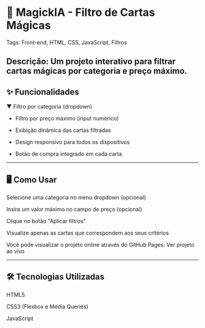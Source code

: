 # 📁 MagickIA - Filtro de Cartas Mágicas
Tags: Front-end, HTML, CSS, JavaScript, Filtros

Descrição: Um projeto interativo para filtrar cartas mágicas por categoria e preço máximo.
---

##  ✨ Funcionalidades
▼ Filtro por categoria (dropdown)

- Filtro por preço máximo (input numérico)

- Exibição dinâmica das cartas filtradas

- Design responsivo para todos os dispositivos

- Botão de compra integrado em cada carta

---

## 🖥️ Como Usar
Selecione uma categoria no menu dropdown (opcional)

Insira um valor máximo no campo de preço (opcional)

Clique no botão "Aplicar filtros"

Visualize apenas as cartas que correspondem aos seus critérios

Você pode visualizar o projeto online através do GitHub Pages:
Ver projeto ao vivo

---

## 🛠️ Tecnologias Utilizadas
HTML5

CSS3 (Flexbox e Media Queries)

JavaScript
